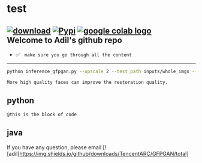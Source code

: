 # test
[![download](https://img.shields.io/github/downloads/TencentARC/GFPGAN/total.svg)](https://github.com/TencentARC/GFPGAN/releases)
[![Pypi](https://img.shields.io/pypi/v/gfpgan)](https://pypi.org/project/gfpgan/)
<a href="https://colab.research.google.com/drive/1sVsoBd9AjckIXThgtZhGrHRfFI6UUYOo"><img src="https://colab.research.google.com/assets/colab-badge.svg" alt="google colab logo"></a> <br>
**Welcome to Adil's github repo**
---
- :white_check_mark: ``` make sure you go through all the content```
---
```bash
python inference_gfpgan.py --upscale 2 --test_path inputs/whole_imgs --save_root results
```
`More high quality faces can improve the restoration quality.`
## python
    @this is the block of code
## java
If you have any question, please email
[![adil]https://img.shields.io/github/downloads/TencentARC/GFPGAN/total]

